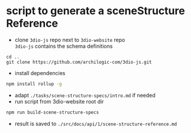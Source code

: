 # script to generate a sceneStructure Reference

* clone `3dio-js` repo next to `3dio-website` repo<br>
`3dio-js` contains the schema definitions
```
cd ..
git clone https://github.com/archilogic-com/3dio-js.git
```
* install dependencies
```bash
npm install rollup -g
```
* adapt `./tasks/scene-structure-specs/intro.md` if needed
* run script from 3dio-website root dir
```bash
npm run build-scene-structure-specs
```
* result is saved to
`./src/docs/api/1/scene-structure-reference.md`
